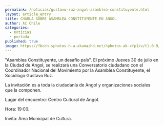 ```yaml
---
permalink: /noticias/gustavo-ruz-angol-asamblea-constituyente.html
layout: article_entry
title: CHARLA SOBRE ASAMBLEA CONSTITUYENTE EN ANGOL
author: AC Chile
categories: 
  - noticias
  - portada
published: true
image: https://fbcdn-sphotos-h-a.akamaihd.net/hphotos-ak-xfp1/v/t1.0-9/11694881_10153426638091397_8229915933646755695_n.jpg?oh=c8bd0aa1f261d0d07f595a25fad5c76c&oe=561A9EDA&__gda__=1448612799_ced8da6d84dcedb572a854cfcb9e469d
---
```


"Asamblea Constituyente, un desafío país". El próximo Jueves 30 de julio en la Ciudad de Angol, se realizará una Conversatorio ciudadano con el Coordinador Nacional del Movimiento por la Asamblea Constituyente, el Sociólogo Gustavo Ruz.

La invitación es a toda la ciudadanía de Angol y organizaciones sociales que la componen.

Lugar del encuentro: Centro Cultural de Angol.

Hora: 19:00.

Invita: Área Municipal de Cultura.
